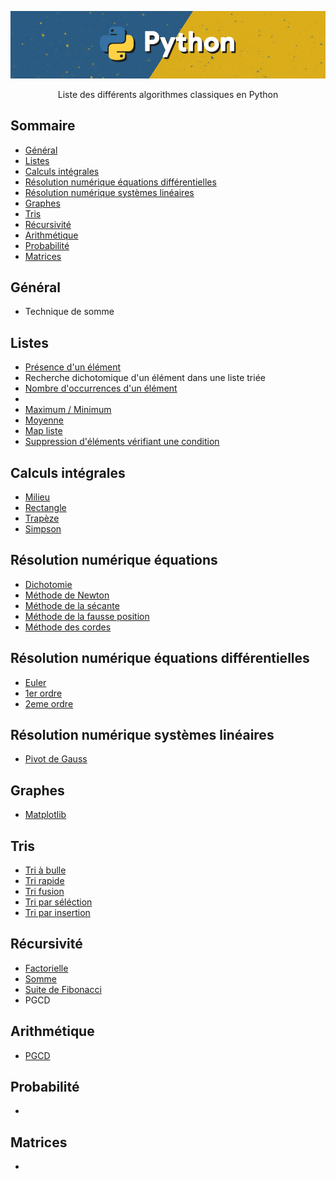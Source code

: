 <p align="center">
  <a href="https://raw.githubusercontent.com/QuentinPTT/Python-Algorithmes/main/img/python.jpg">
    <img src="https://raw.githubusercontent.com/QuentinPTT/Python-Algorithmes/main/img/python.jpg" alt="Logo">
  </a>
  <p align="center">
    Liste des différents algorithmes classiques en Python
  </p>
</p>

## Sommaire
* [Général](#général)
* [Listes](#listes)
* [Calculs intégrales](#calculs-intégrales)
* [Résolution numérique équations différentielles](#résolution-numérique-équations-différentielles)
* [Résolution numérique systèmes linéaires](#résolution-numérique-systèmes-linéaires)
* [Graphes](#graphes)
* [Tris](#tris)
* [Récursivité](#récursivité)
* [Arithmétique](#arithmétique)
* [Probabilité](#probabilité)
* [Matrices](#matrices)

## Général
<ul>
  <li><a href=""></a>Technique de somme</li></ul>

## Listes
<ul>
  <li><a href="">Présence d'un élément</a></li>
  <li><a href=""></a>Recherche dichotomique d'un élément dans une liste triée</li>
  <li><a href="">Nombre d'occurrences d'un élément</a></li>
  <li><a href=""><Indice d'apparition d'un élément/a></li>
  <li><a href="">Maximum / Minimum </a></li>
  <li><a href="">Moyenne</a></li>
  <li><a href="">Map liste</a></li>
  <li><a href="">Suppression d'éléments vérifiant une condition</a></li>
</ul>

## Calculs intégrales
<ul>
  <li><a href="">Milieu</a></li>
  <li><a href="">Rectangle</a></li>
  <li><a href="">Trapèze</a></li>
  <li><a href="">Simpson</a></li>
</ul>

## Résolution numérique équations
<ul>
  <li><a href="">Dichotomie</a></li>
  <li><a href="">Méthode de Newton</a></li>
  <li><a href="">Méthode de la sécante</a></li>
  <li><a href="">Méthode de la fausse position</a></li>
  <li><a href="">Méthode des cordes</a></li>
</ul>

## Résolution numérique équations différentielles
<ul>
  <li><a href="">Euler</a></li>
  <li><a href="">1er ordre</a></li>
  <li><a href="">2eme ordre</a></li>
</ul>

## Résolution numérique systèmes linéaires
<ul>
  <li><a href="">Pivot de Gauss</a></li>
</ul>

## Graphes
<ul>
  <li><a href="">Matplotlib</a></li>
</ul>

## Tris
<ul>
  <li><a href="">Tri à bulle</a></li>
  <li><a href="">Tri rapide</a></li>
  <li><a href="">Tri fusion</a></li>
  <li><a href="">Tri par séléction</a></li>
  <li><a href="">Tri par insertion</a></li>
</ul>

## Récursivité
<ul>
  <li><a href="">Factorielle</a></li>
  <li><a href="">Somme</a></li>
  <li><a href="">Suite de Fibonacci</a></li>
  <li><a href=""></a>PGCD</li>
</ul>

## Arithmétique
<ul>
  <li><a href="">PGCD</a></li>
</ul>

## Probabilité
<ul>
  <li><a href=""></a></li>
</ul>

## Matrices
<ul>
  <li><a href=""></a></li>
</ul>
